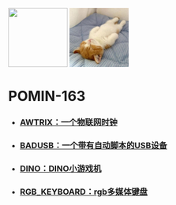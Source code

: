 
<img src="https://avatars.githubusercontent.com/u/67187713?v=4" width="120" height="120"></img>
<img src=".\\Other\\Avatar.jpg" width="120" height="120"></img>

# POMIN-163
- ### [AWTRIX：一个物联网时钟](./AWTRIX/readme.md)

- ### [BADUSB：一个带有自动脚本的USB设备](./BADUSB/readme.md)

- ### [DINO：DINO小游戏机](./DINO/readme.md)

- ### [RGB_KEYBOARD：rgb多媒体键盘](RGB_KEYBOARD/readme.md)

